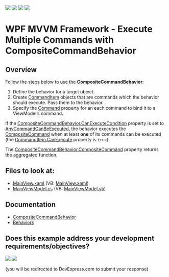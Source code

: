 <!-- default badges list -->
![](https://img.shields.io/endpoint?url=https://codecentral.devexpress.com/api/v1/VersionRange/128658152/24.2.1%2B)
[![](https://img.shields.io/badge/Open_in_DevExpress_Support_Center-FF7200?style=flat-square&logo=DevExpress&logoColor=white)](https://supportcenter.devexpress.com/ticket/details/T204333)
[![](https://img.shields.io/badge/📖_How_to_use_DevExpress_Examples-e9f6fc?style=flat-square)](https://docs.devexpress.com/GeneralInformation/403183)
[![](https://img.shields.io/badge/💬_Leave_Feedback-feecdd?style=flat-square)](#does-this-example-address-your-development-requirementsobjectives)
<!-- default badges end -->

# WPF MVVM Framework - Execute Multiple Commands with CompositeCommandBehavior

## Overview

Follow the steps below to use the **CompositeCommandBehavior**:

1. Define the behavior for a target object.
2. Create [CommandItem](https://docs.devexpress.com/WPF/DevExpress.Mvvm.UI.CommandItem) objects that are commands which the behavior should execute. Pass them to the behavior.
3. Specify the [Command](https://docs.devexpress.com/WPF/DevExpress.Mvvm.UI.CommandItem.Command) property for an each command to bind it to a ViewModel’s command.

If the [CompositeCommandBehavior.CanExecuteCondition](https://docs.devexpress.com/WPF/DevExpress.Mvvm.UI.CompositeCommandBehavior.CanExecuteCondition) property is set to [AnyCommandCanBeExecuted](https://docs.devexpress.com/WPF/DevExpress.Mvvm.UI.CompositeCommandExecuteCondition.AnyCommandCanBeExecuted), the behavior executes the [CompositeCommand](https://docs.devexpress.com/WPF/DevExpress.Mvvm.UI.CompositeCommandBehavior.CompositeCommand) when at least **one** of its commands can be executed (the [CommandItem.CanExecute](https://docs.devexpress.com/WPF/DevExpress.Mvvm.UI.CommandItem.CanExecute) property is `true`).

The [CompositeCommandBehavior.CompositeCommand](https://docs.devexpress.com/WPF/DevExpress.Mvvm.UI.CompositeCommandBehavior.CompositeCommand) property returns the aggregated function.

<!-- default file list -->
## Files to look at:

* [MainView.xaml](./CS/CompositeCommandBehaviorExample/View/MainView.xaml) (VB: [MainView.xaml](./VB/CompositeCommandBehaviorExample/View/MainView.xaml))
* [MainViewModel.cs](./CS/CompositeCommandBehaviorExample/ViewModel/MainViewModel.cs) (VB: [MainViewModel.vb](./VB/CompositeCommandBehaviorExample/ViewModel/MainViewModel.vb))
<!-- default file list end -->

## Documentation

- [CompositeCommandBehavior](https://docs.devexpress.com/WPF/DevExpress.Mvvm.UI.CompositeCommandBehavior)
- [Behaviors](https://docs.devexpress.com/WPF/17442/mvvm-framework/behaviors)
<!-- feedback -->
## Does this example address your development requirements/objectives?

[<img src="https://www.devexpress.com/support/examples/i/yes-button.svg"/>](https://www.devexpress.com/support/examples/survey.xml?utm_source=github&utm_campaign=wpf-mvvm-behaviors-compositecommandbehavior&~~~was_helpful=yes) [<img src="https://www.devexpress.com/support/examples/i/no-button.svg"/>](https://www.devexpress.com/support/examples/survey.xml?utm_source=github&utm_campaign=wpf-mvvm-behaviors-compositecommandbehavior&~~~was_helpful=no)

(you will be redirected to DevExpress.com to submit your response)
<!-- feedback end -->
